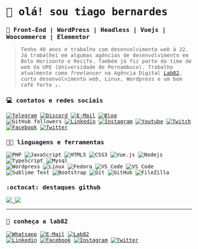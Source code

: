 <samp>

# 👋 olá! sou tiago bernardes
### :rocket: Front-End | WordPress | Headless | Vuejs | Woocommerce | Elementor
> Tenho 40 anos e trabalho com desenvolvimento *web* à 22. Já trabalhei em algumas agências de desenvolvimento em Belo Horizonte e Recife. Também já fiz parte do time de *web* da UPE (Universidade de Pernambuco). Trabalho atualmente como  *freelancer* na Agência Digital [Lab82](https://lab82.dev), curto desenvolvimento *web*, Linux, Wordpress e um bom café forte :coffee:.

### :computer: contatos e redes sociais
[![Telegram](https://img.shields.io/badge/-telegram-222?style=for-the-badge&logo=telegram&logoColor=26a5e4&link=https://t.me/tiagobernard)](https://t.me/tiagobernard)
[![Discord](https://img.shields.io/badge/-tiagobernard%235516-222?style=for-the-badge&logo=Discord&logoColor=7289DA&link=https://discord.com/users/556874691348791326/)](https://discord.com/users/556874691348791326/)
[![E-Mail](https://img.shields.io/badge/-email-222?style=for-the-badge&logo=mail.ru&logoColor=3f729b&link=mailto:tiago@lab82.dev)](mailto:tiago@lab82.dev)
[![Blog](https://img.shields.io/badge/-tiagobernardes.com.br-222?style=for-the-badge&logo=LiveChat&logoColor=3f729b&link=https://tiagobernardes.com.br)](https://tiagobernardes.com.br)<br />
![GitHub followers](https://img.shields.io/github/followers/tiagobernard?color=000&label=seguir&logo=github&style=flat-square&labelColor=222)
[![Linkedin](https://img.shields.io/badge/-linkedin-222?style=flat-square&logo=Linkedin&logoColor=white&labelColor=0b66c1&link=https://linkedin.com/in/tiagobernard)](https://linkedin.com/in/tiagobernard)
[![Instagram](https://img.shields.io/badge/-instagram-222?style=flat-square&logo=Instagram&logoColor=white&labelColor=C13584&link=https://instagram.com/tiagobernard)](https://instagram.com/tiagobernard)
[![Youtube](https://img.shields.io/badge/-youtube-222?style=flat-square&logo=youtube&logoColor=fff&labelColor=red&link=https://youtube.com/tiagobernards)](https://youtube.com/tiagobernards)
[![Twitch](https://img.shields.io/badge/-twitch-222?style=flat-square&logo=Twitch&logoColor=fff&labelColor=9146ff&link=https://www.twitch.tv/tiagobernards)](https://www.twitch.tv/tiagobernards)
[![Facebook](https://img.shields.io/badge/-facebook-222?style=flat-square&logo=Facebook&logoColor=white&labelColor=2e88fe&link=https://www.facebook.com/tiagobernard.dev)](https://www.facebook.com/tiagobernard.dev)
[![Twitter](https://img.shields.io/badge/-twitter-222?style=flat-square&logo=Twitter&logoColor=fff&labelColor=1DA1F2&link=https://twitter.com/tiagobernard)](https://twitter.com/tiagobernard)

### :technologist: linguagens e ferramentas
![PHP](http://img.shields.io/badge/-PHP-3776AB?style=flat-square&logo=php&logoColor=ffffff)
![JavaScript](https://img.shields.io/badge/-JavaScript-F7DF1E?style=flat-square&logo=javascript&logoColor=000000&labelColor=F7DF1E&color=F7DF1E)
![HTML5](https://img.shields.io/badge/-HTML5-E34F26?style=flat-square&logo=html5&logoColor=ffffff)
![CSS3](https://img.shields.io/badge/-CSS3-%231572B6?style=flat-square&logo=css3)
![Vue.js](https://img.shields.io/badge/vuejs-%2335495e?style=for-flat-square&logo=vuedotjs&logoColor=%234FC08D)
![Nodejs](https://img.shields.io/badge/-Nodejs-%23339933?style=flat-square&logoColor=fff&logo=node.js)
![TypeScript](https://img.shields.io/badge/-TypeScript-%23007acc?style=flat-square&logoColor=fff&logo=typescript)
![Mysql](https://img.shields.io/badge/-Mysql-4479A1?style=flat-square&logo=mysql&logoColor=ffffff)<br />
![Wordpress](http://img.shields.io/badge/-Wordpress-21759B?style=flat-square&logo=wordpress&logoColor=ffffff)
![Linux](http://img.shields.io/badge/-Linux-fcc624?style=flat-square&logo=linux&logoColor=333)
![Fedora](http://img.shields.io/badge/-Fedora-294172?style=flat-square&logo=fedora&logoColor=fff)
![VS Code](http://img.shields.io/badge/-VS%20Code-007ACC?style=flat-square&logo=visual-studio-code&logoColor=ffffff)
![VS Code](http://img.shields.io/badge/-Docker-1572B6?style=flat-square&logo=docker&logoColor=ffffff)
![Sublime Text](http://img.shields.io/badge/-TailWind-06B6D4?style=flat-square&logo=tailwind&logoColor=fff)
![Bootstrap](https://img.shields.io/badge/-Bootstrap-563D7C?style=flat-square&logo=Bootstrap&logoColor=fff)
![Git](https://img.shields.io/badge/-Git-000?style=flat-square&logoColor=f14e32&labelColor=000&color=000&logo=git)
![GitHub](https://img.shields.io/badge/-GitHub-222?style=flat-square&logo=github&logoColor=fff)
![FileZilla](http://img.shields.io/badge/-FileZilla-BF0000?style=flat-square&logo=filezilla&logoColor=fff)

### :octocat: destaques github

<div>
	<a href="https://github.com/tiagobernard">
		<img src="https://github-readme-stats.vercel.app/api?username=tiagobernard&show_icons=true&include_all_commits=true&count_private=true&hide_border=true&bg_color=222&title_color=3f729b&icon_color=3f729b&custom_title=status&text_color=fff"/>
		<img src="https://github-readme-stats.vercel.app/api/top-langs/?username=tiagobernard&langs_count=8&hide_border=true&bg_color=222&title_color=3f729b&custom_title=principais%20linguagens&text_color=fff&layout=compact"/>
	</a>
</div>

----

### :test_tube: conheça a lab82
[![Whatsapp](https://img.shields.io/badge/-whatsapp-222?style=for-the-badge&logo=whatsapp&logoColor=128C7E&link=http://bit.ly/WhatsAppLab82)](https://bit.ly/3yBv0vc)
[![E-Mail](https://img.shields.io/badge/-falecom@lab82.dev-222?style=for-the-badge&logo=mail.ru&logoColor=a6ce39&link=mailto:falecom@lab82.dev)](mailto:falecom@lab82.dev)
[![Lab82](https://img.shields.io/badge/-lab82.dev-222?style=for-the-badge&logo=rss&logoColor=a6ce39&link=http://bit.ly/WhatsAppLab82)](https://lab82.dev)<br/>
[![Linkedin](https://img.shields.io/badge/-agencialab82-222?style=flat-square&logo=Linkedin&logoColor=0b66c1&link=https://linkedin.com/company/agencialab82)](https://linkedin.com/company/agencialab82)
[![Facebook](https://img.shields.io/badge/-@lab82.dev-222?style=flat-square&logo=Facebook&logoColor=2e88fe&link=https://www.facebook.com/lab82.dev)](https://www.facebook.com/lab82.dev)
[![Instagram](https://img.shields.io/badge/-@lab82.dev-222?style=flat-square&logo=Instagram&logoColor=c13584&link=https://instagram.com/lab82.dev)](https://instagram.com/lab82.dev)
[![Twitter](https://img.shields.io/badge/-@Lab82Dev-222?style=flat-square&logo=Twitter&logoColor=1DA1F2&link=https://twitter.com/Lab82Dev)](https://twitter.com/Lab82Dev)

</samp>

